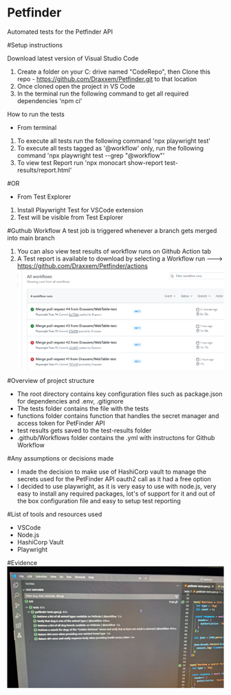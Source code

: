 # Petfinder
Automated tests for the Petfinder API

#Setup instructions

Download latest version of Visual Studio Code
1. Create a folder on your C: drive named "CodeRepo", then Clone this repo - https://github.com/Draxxem/Petfinder.git to that location
2. Once cloned open the project in VS Code
3. In the terminal run the following command to get all required dependencies 'npm ci'

How to run the tests
- From terminal
1. To execute all tests run the following command 'npx playwright test'
2. To execute all tests tagged as '@workflow' only, run the following command 'npx playwright test --grep "@workflow"'
3. To view test Report run 'npx monocart show-report test-results/report.html'


#OR

- From Test Explorer
1. Install Playwright Test for VSCode extension
2. Test will be visible from Test Explorer



#Guthub Workflow
A test job is triggered whenever a branch gets merged into main branch
1. You can also view test results of workflow runs on Github Action tab
2. A Test report is available to download by selecting a Workflow run ---> https://github.com/Draxxem/Petfinder/actions
![alt text](image.png)

#Overview of project structure
- The root directory contains key configuration files such as package.json for dependencies and .env, .gitignore 
- The tests folder contains the file with the tests
- functions folder contains function that handles the secret manager and access token for PetFinder API
- test results gets saved to the test-results folder
- .github/Workflows folder contains the .yml with instructons for Github Workflow

#Any assumptions or decisions made
- I made the decision to make use of HashiCorp vault to manage the secrets used for the PetFinder API oauth2 call as it had a free option
- I decided to use playwright, as it is very easy to use with node.js, very easy to install any required packages, lot's of support for it and out of the box configuration file and easy to setup test reporting

#List of tools and resources used
- VSCode
- Node.js
- HashiCorp Vault
- Playwright


#Evidence
![alt text](20250225_013359.jpg)